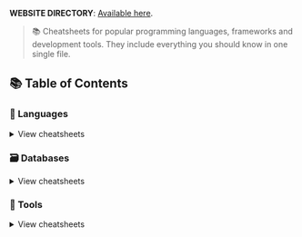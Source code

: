 **WEBSITE DIRECTORY**: [Available here](https://lecoupa.github.io/awesome-cheatsheets/).

> 📚 Cheatsheets for popular programming languages, frameworks and development tools. They include everything you should know in one single file.

## 📚 Table of Contents

### 📃 Languages

<details>
<summary>View cheatsheets</summary>

#### Command line interface

- [Bash](languages/bash.sh)

- [HTML/CSS](languages/C.txt) | - | [Tailwind.css](frontend/tailwind.css)
- [JavaScript](languages/javascript.js) | - | [Node.js](backend/node.js) - [React.js](frontend/react.js) - [TypeScript](frontend/react.js)
- [PHP](languages/php.php)
- [C++](languages/C%23.txt)
- [C# WINFORMS](languages/golang.md)
- [JAVA](languages/golang.md)



</details>


### 🗃️ Databases

<details>
<summary>View cheatsheets</summary>

#### SQL

- [MySQL](databases/mysql.sh)

#### NoSQL

- [Redis](databases/redis.sh)
  </details>

### 🔧 Tools

<details>
<summary>View cheatsheets</summary>

#### Development

- [Emmet](tools/emmet.md)
- [Git](tools/git.sh)
- [Visual Studio Code](tools/vscode.md)

#### Infrastructure

- [Docker](tools/docker.sh)
  </details>
